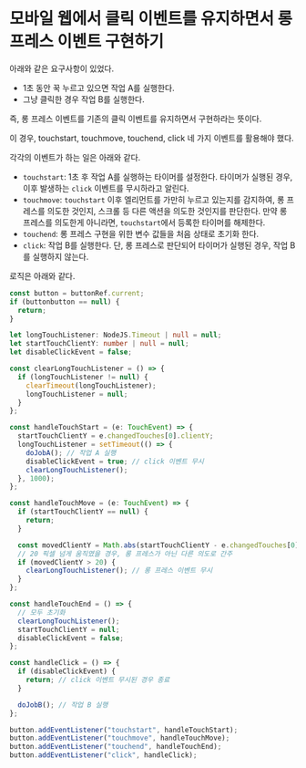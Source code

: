 # 모바일 웹에서 클릭 이벤트를 유지하면서 롱 프레스 이벤트 구현하기

아래와 같은 요구사항이 있었다.

- 1초 동안 꾹 누르고 있으면 작업 A를 실행한다.
- 그냥 클릭한 경우 작업 B를 실행한다.

즉, 롱 프레스 이벤트를 기존의 클릭 이벤트를 유지하면서 구현하라는 뜻이다.

이 경우, touchstart, touchmove, touchend, click 네 가지 이벤트를 활용해야 했다.

각각의 이벤트가 하는 일은 아래와 같다.

- `touchstart`: 1초 후 작업 A를 실행하는 타이머를 설정한다. 타이머가 실행된 경우, 이후 발생하는 `click` 이벤트를 무시하라고 알린다.
- `touchmove`: `touchstart` 이후 엘리먼트를 가만히 누르고 있는지를 감지하여, 롱 프레스를 의도한 것인지, 스크롤 등 다른 액션을 의도한 것인지를 판단한다. 만약 롱 프레스를 의도한게 아니라면, `touchstart`에서 등록한 타이머를 해제한다.
- `touchend`: 롱 프레스 구현을 위한 변수 값들을 처음 상태로 초기화 한다.
- `click`: 작업 B를 실행한다. 단, 롱 프레스로 판단되어 타이머가 실행된 경우, 작업 B를 실행하지 않는다.

로직은 아래와 같다.

```typescript
const button = buttonRef.current;
if (buttonbutton == null) {
  return;
}

let longTouchListener: NodeJS.Timeout | null = null;
let startTouchClientY: number | null = null;
let disableClickEvent = false;

const clearLongTouchListener = () => {
  if (longTouchListener != null) {
    clearTimeout(longTouchListener);
    longTouchListener = null;
  }
};

const handleTouchStart = (e: TouchEvent) => {
  startTouchClientY = e.changedTouches[0].clientY;
  longTouchListener = setTimeout(() => {
    doJobA(); // 작업 A 실행
    disableClickEvent = true; // click 이벤트 무시
    clearLongTouchListener();
  }, 1000);
};

const handleTouchMove = (e: TouchEvent) => {
  if (startTouchClientY == null) {
    return;
  }

  const movedClientY = Math.abs(startTouchClientY - e.changedTouches[0].clientY);
  // 20 픽셀 넘게 움직였을 경우, 롱 프레스가 아닌 다른 의도로 간주
  if (movedClientY > 20) {
    clearLongTouchListener(); // 롱 프레스 이벤트 무시
  }
};

const handleTouchEnd = () => {
  // 모두 초기화
  clearLongTouchListener();
  startTouchClientY = null;
  disableClickEvent = false;
};

const handleClick = () => {
  if (disableClickEvent) {
    return; // click 이벤트 무시된 경우 종료
  }

  doJobB(); // 작업 B 실행
};

button.addEventListener("touchstart", handleTouchStart);
button.addEventListener("touchmove", handleTouchMove);
button.addEventListener("touchend", handleTouchEnd);
button.addEventListener("click", handleClick);
```
